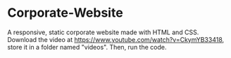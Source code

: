 # Corporate-Website
A responsive, static corporate website made with HTML and CSS. Download the video at https://www.youtube.com/watch?v=CkymYB33418, store it in a folder named "videos". Then, run the code.
